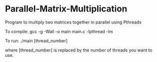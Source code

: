 # Parallel-Matrix-Multiplication
Program to multiply two matrices together in parallel using Pthreads

To compile:
gcc -g -Wall -o main main.c -lpthread -lm

To run:
./main [thread_number]

where [thread_number] is replaced by the number of threads you want to use.
